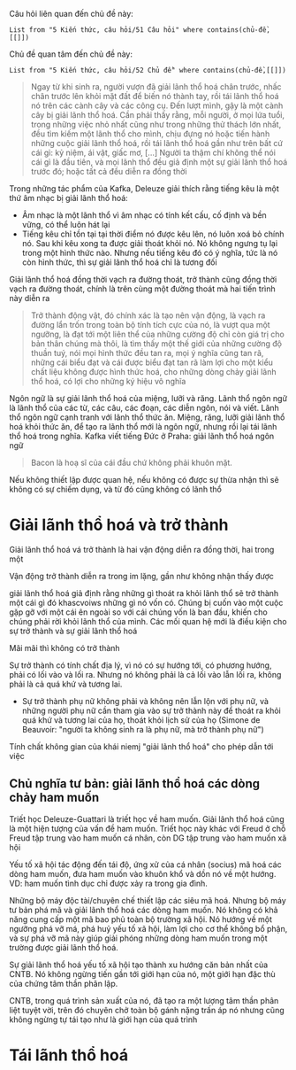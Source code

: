 Câu hỏi liên quan đến chủ đề này:
```dataview
List from "5 Kiến thức, câu hỏi/51 Câu hỏi" where contains(chủ-đề,[[]]) 
```

Chủ đề quan tâm đến chủ đề này:
```dataview
List from "5 Kiến thức, câu hỏi/52 Chủ đề" where contains(chủ-đề,[[]]) 
```

>Ngay từ khi sinh ra, người vượn đã giải lãnh thổ hoá chân trước, nhấc chân trước lên khỏi mặt đất để biến nó thành tay, rồi tái lãnh thổ hoá nó trên các cành cây và các công cụ. Đến lượt mình, gậy là một cành cây bị giải lãnh thổ hoá. Cần phải thấy rằng, mỗi người, ở mọi lứa tuổi, trong những việc nhỏ nhất cũng như trong những thử thách lớn nhất, đều tìm kiếm một lãnh thổ cho mình, chịu đựng nó hoặc tiến hành những cuộc giải lãnh thổ hoá, rồi tái lãnh thổ hoá gần như trên bất cứ cái gì: kỷ niệm, ái vật, giấc mơ, [...] Người ta thậm chí không thể nói cái gì là đầu tiên, và mọi lãnh thổ đều giả định một sự giải lãnh thổ hoá trước đó; hoặc tất cả đều diễn ra đồng thời

Trong những tác phẩm của Kafka, Deleuze giải thích rằng tiếng kêu là một thứ âm nhạc bị giải lãnh thổ hoá:
- Âm nhạc là một lãnh thổ vì âm nhạc có tính kết cấu, cố định và bền vững, có thể luôn hát lại
- Tiếng kêu chỉ tồn tại tại thời điểm nó được kêu lên, nó luôn xoá bỏ chính nó. Sau khi kêu xong ta được giải thoát khỏi nó. Nó không ngưng tụ lại trong một hình thức nào. Nhưng nếu tiếng kêu đó có ý nghĩa, tức là nó còn hình thức, thì sự giải lãnh thổ hoá chỉ là tương đối

Giải lãnh thổ hoá đồng thời vạch ra đường thoát, trở thành cũng đồng thời vạch ra đường thoát, chính là trên cùng một đường thoát mà hai tiến trình này diễn ra

> Trở thành động vật, đó chính xác là tạo nên vận động, là vạch ra đường lẩn trốn trong toàn bộ tính tích cực của nó, là vượt qua một ngưỡng, là đạt tới một liên thể của những cường độ chỉ còn giá trị cho bản thân chúng mà thôi, là tìm thấy một thế giới của những cường độ thuần tuý, nói mọi hình thức đều tan ra, mọi ý nghĩa cũng tan rã, những cái biểu đạt và cái được biểu đạt tan rã làm lợi cho một kiểu chất liệu không được hình thức hoá, cho những dòng chảy giải lãnh thổ hoá, có lợi cho những ký hiệu vô nghĩa

Ngôn ngữ là sự giải lãnh thổ hoá của miệng, lưỡi và răng. Lãnh thổ ngôn ngữ là lãnh thổ của các từ, các câu, các đoạn, các diễn ngôn, nói và viết. Lãnh thổ ngôn ngữ cạnh tranh với lãnh thổ thức ăn. Miệng, răng, lưỡi giải lãnh thổ hoá khỏi thức ăn, để tạo ra lãnh thổ mới là ngôn ngữ, nhưng rồi lại tái lãnh thổ hoá trong nghĩa.
Kafka viết tiếng Đức ở Praha: giải lãnh thổ hoá ngôn ngữ

> Bacon là hoạ sĩ của cái đầu chứ không phải khuôn mặt.

Nếu không thiết lập được quan hệ, nếu không có được sự thừa nhận thì sẽ không có sự chiếm dụng, và từ đó cũng không có lãnh thổ

# Giải lãnh thổ hoá và trở thành
Giải lãnh thổ hoá vá trở thành là hai vận động diễn ra đồng thời, hai trong một

Vận động trở thành diễn ra trong im lặng, gần như không nhận thấy được

giải lãnh thổ hoá giả định rằng những gì thoát ra khỏi lãnh thổ sẽ trở thành một cái gì đó khascvoiws những gì nó vốn có. Chúng bị cuốn vào một cuộc gặp gỡ với một cái ên ngoài so với cái chúng vốn là ban đầu, khiến cho chúng phải rời khỏi lãnh thổ của mình. Các mối quan hệ mới là điều kiện cho sự trở thành và sự giải lãnh thổ hoá

Mãi mãi thì không có trở thành

Sự trở thành có tính chất địa lý, vì nó có sự hướng tới, có phương hướng, phải có lối vào và lối ra. Nhưng nó không phải là cả lối vào lẫn lối ra, không phải là cả quá khứ và tương lai. 
- Sự trở thành phụ nữ không phải và không nên lẫn lộn với phụ nữ, và những người phụ nữ cần tham gia vào sự trở thành này để thoát ra khỏi quá khứ và tương lai của họ, thoát khỏi lịch sử của họ (Simone de Beauvoir: "người ta không sinh ra là phụ nữ, mà trở thành phụ nữ") 

Tính chất không gian của khái niemj "giải lãnh thổ hoá" cho phép dẫn tới việc 
## Chủ nghĩa tư bản: giải lãnh thổ hoá các dòng chảy ham muốn
Triết học Deleuze-Guattari là triết học về ham muốn. Giải lãnh thổ hoá cũng là một hiện tượng của vấn đề ham muốn. Triết học này khác với Freud ở chỗ Freud tập trung vào ham muốn cá nhân, còn DG tập trung vào ham muốn xã hội

Yếu tố xã hội tác động đến tái độ, ứng xử của cá nhân (socius) mã hoá các dòng ham muốn, đưa ham muốn vào khuôn khổ và dồn nó về một hướng. VD: ham muốn tình dục chỉ được xảy ra trong gia đình.

Những bộ máy độc tài/chuyên chế thiết lập các siêu mã hoá. Nhưng bộ máy tư bản phá mã và giải lãnh thổ hoá các dòng ham muốn. Nó không có khả năng cung cấp một mã bao phủ toàn bộ trường xã hội. Nó hướng về một ngưỡng phá vỡ má, phá huỷ yếu tố xã hội, làm lợi cho cơ thể không bổ phận, và sự phá vỡ mã này giúp giải phóng những dòng ham muốn trong một trường được giải lãnh thổ hoá.

Sự giải lãnh thổ hoá yếu tố xã hội tạo thành xu hướng căn bản nhất của CNTB. Nó không ngừng tiến gần tới giới hạn của nó, một giới hạn đặc thù của chứng tâm thần phân lập.

CNTB, trong quá trình sản xuất của nó, đã tạo ra một lượng tâm thần phân liệt tuyệt vời, trên đó chuyên chở toàn bộ gánh nặng trấn áp nó nhưng cũng không ngừng tự tái tạo như là giới hạn của quá trình

# Tái lãnh thổ hoá